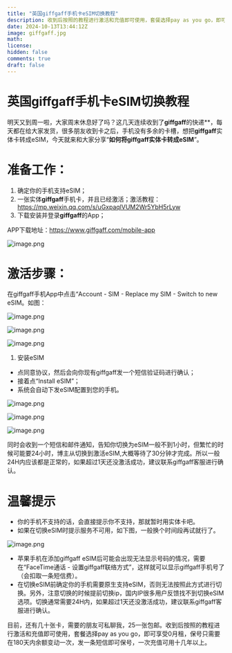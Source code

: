 ```yaml
---
title: "英国giffgaff手机卡eSIM切换教程"
description: 收到后按照的教程进行激活和充值即可使用，套餐选择pay as you go，即可享受0月租，保号只需要在180天内余额变动一次，发一条短信即可保号，一次充值可用十几年以上。
date: 2024-10-13T13:44:12Z
image: giffgaff.jpg
math: 
license: 
hidden: false
comments: true
draft: false
---
```



# **英国giffgaff手机卡eSIM切换教程**

明天又到周一啦，大家周末休息好了吗？这几天连续收到了**giffgaff**的快递**，每天都在给大家发货，很多朋友收到卡之后，手机没有多余的卡槽，想把**giffgaff**实体卡转成eSIM，今天就来和大家分享“**如何将giffgaff实体卡转成eSIM**”。

# 准备工作：

1. 确定你的手机支持eSIM；
2. 一张实体**giffgaff**手机卡，并且已经激活；激活教程：https://mp.weixin.qq.com/s/uGxpaqlVUM2Wr5YbH5rLyw
3. 下载安装并登录**giffgaff**的App；

APP下载地址：https://www.giffgaff.com/mobile-app

![image.png](https://prod-files-secure.s3.us-west-2.amazonaws.com/895044c1-354e-49fb-b52f-6b8c06c8981b/a4492a27-1b10-402c-a5dd-60e3054d1980/image.png)

# 激活步骤：

在giffgaff手机App中点击“Account - SIM - Replace my SIM - Switch to new eSIM。如图：

![image.png](https://prod-files-secure.s3.us-west-2.amazonaws.com/895044c1-354e-49fb-b52f-6b8c06c8981b/e7e227a1-457c-475e-862f-9e4516db5012/image.png)

![image.png](https://prod-files-secure.s3.us-west-2.amazonaws.com/895044c1-354e-49fb-b52f-6b8c06c8981b/b14f169b-cf4f-4560-9889-65aea269c648/image.png)

![image.png](https://prod-files-secure.s3.us-west-2.amazonaws.com/895044c1-354e-49fb-b52f-6b8c06c8981b/bd26f165-bf99-4762-b02e-0f82801da824/image.png)

1. 安装eSIM
- 点同意协议，然后会向你现有giffgaff发一个短信验证码进行确认；
- 接着点“Install eSIM”；
- 系统会自动下发eSIM配置到您的手机。

![image.png](https://prod-files-secure.s3.us-west-2.amazonaws.com/895044c1-354e-49fb-b52f-6b8c06c8981b/9770d696-ce79-4735-b25f-17bc4bea8c6b/image.png)

![image.png](https://prod-files-secure.s3.us-west-2.amazonaws.com/895044c1-354e-49fb-b52f-6b8c06c8981b/55c40dd4-f0c5-44cd-80dc-08390701d20f/image.png)

![image.png](https://prod-files-secure.s3.us-west-2.amazonaws.com/895044c1-354e-49fb-b52f-6b8c06c8981b/5ceef1c0-c54d-4b09-88d6-342bea0587d9/image.png)

同时会收到一个短信和邮件通知，告知你切换为eSIM一般不到1小时，但繁忙的时候可能要24小时，博主从切换到激活eSIM,大概等待了30分钟才完成。所以一般24H内应该都是正常的，如果超过1天还没激活成功，建议联系giffgaff客服进行确认。

# 温馨提示

- 你的手机不支持的话，会直接提示你不支持，那就暂时用实体卡吧。
- 如果在切换eSIM时提示服务不可用，如下图，一般换个时间段再试就行了。

![image.png](https://prod-files-secure.s3.us-west-2.amazonaws.com/895044c1-354e-49fb-b52f-6b8c06c8981b/a86ba54e-78dd-4aca-bd26-e33b22902d85/image.png)

- 苹果手机在添加giffgaff eSIM后可能会出现无法显示号码的情况，需要在“FaceTime通话 - 设置giffgaff联络方式”，这样就可以显示giffgaff手机号了（会扣取一条短信费）。
- 在切换eSIM前确定你的手机需要原生支持eSIM，否则无法按照此方式进行切换。另外，注意切换的时候提前切换ip，国内IP很多用户反馈找不到切换eSIM选项。切换通常需要24H内，如果超过1天还没激活成功，建议联系giffgaff客服进行确认。

目前，还有几十张卡，需要的朋友可私聊我，25一张包邮。收到后按照的教程进行激活和充值即可使用，套餐选择pay as you go，即可享受0月租，保号只需要在180天内余额变动一次，发一条短信即可保号，一次充值可用十几年以上。
